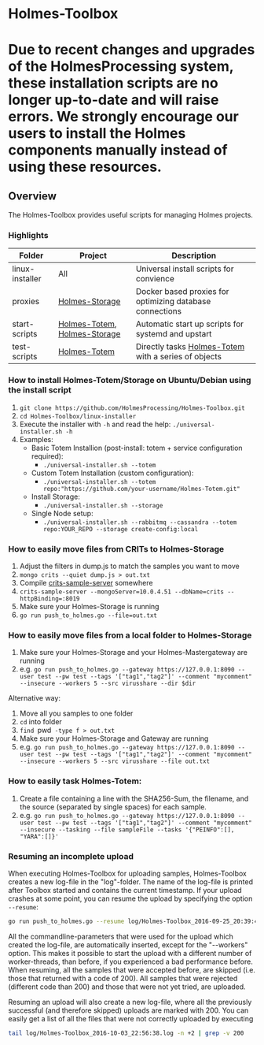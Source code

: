 # Holmes-Toolbox

# Due to recent changes and upgrades of the HolmesProcessing system, these installation scripts are no longer up-to-date and will raise errors. We strongly encourage our users to install the Holmes components manually instead of using these resources.

## Overview
The Holmes-Toolbox provides useful scripts for managing Holmes projects.

### Highlights

| Folder | Project | Description |
| --- | --- | --- |
| linux-installer | All | Universal install scripts for convience |
| proxies | [Holmes-Storage](https://github.com/HolmesProcessing/Holmes-Storage) | Docker based proxies for optimizing database connections |
| start-scripts | [Holmes-Totem](https://github.com/HolmesProcessing/Holmes-Totem), [Holmes-Storage](https://github.com/HolmesProcessing/Holmes-Storage) | Automatic start up scripts for systemd and upstart |
| test-scripts | [Holmes-Totem](https://github.com/HolmesProcessing/Holmes-Totem) | Directly tasks [Holmes-Totem](https://github.com/HolmesProcessing/Holmes-Totem) with a series of objects |


### How to install Holmes-Totem/Storage on Ubuntu/Debian using the install script

1. `git clone https://github.com/HolmesProcessing/Holmes-Toolbox.git`
2. `cd Holmes-Toolbox/linux-installer`
3. Execute the installer with `-h` and read the help: `./universal-installer.sh -h`
4. Examples:
    - Basic Totem Installion (post-install: totem + service configuration required):
        - `./universal-installer.sh --totem`
    - Custom Totem Installation (custom configuration):
        - `./universal-installer.sh --totem repo:"https://github.com/your-username/Holmes-Totem.git"`
    - Install Storage:
        - `./universal-installer.sh --storage`
    - Single Node setup:
        - `./universal-installer.sh --rabbitmq --cassandra --totem repo:YOUR_REPO --storage create-config:local`


### How to easily move files from CRITs to Holmes-Storage

1. Adjust the filters in dump.js to match the samples you want to move
2. `mongo crits --quiet dump.js > out.txt`
3. Compile [crits-sample-server](https://github.com/cynexit/crits-sample-server) somewhere
4. `crits-sample-server --mongoServer=10.0.4.51 --dbName=crits --httpBinding=:8019`
5. Make sure your Holmes-Storage is running
6. `go run push_to_holmes.go --file=out.txt`


### How to easily move files from a local folder to Holmes-Storage

1. Make sure your Holmes-Storage and your Holmes-Mastergateway are running
2. e.g. `go run push_to_holmes.go --gateway https://127.0.0.1:8090 --user test --pw test --tags '["tag1","tag2"]' --comment "mycomment" --insecure --workers 5 --src virusshare --dir $dir`

Alternative way:

1. Move all you samples to one folder
2. `cd` into folder
3. `find `pwd` -type f > out.txt`
4. Make sure your Holmes-Storage and Gateway are running
5. e.g. `go run push_to_holmes.go --gateway https://127.0.0.1:8090 --user test --pw test --tags '["tag1","tag2"]' --comment "mycomment" --insecure --workers 5 --src virusshare --file out.txt`

### How to easily task Holmes-Totem:
1. Create a file containing a line with the SHA256-Sum, the filename, and the source (separated by single spaces) for each sample.
2. e.g. `go run push_to_holmes.go --gateway https://127.0.0.1:8090 --user test --pw test --tags '["tag1","tag2"]' --comment "mycomment" --insecure --tasking --file sampleFile --tasks '{"PEINFO":[], "YARA":[]}'`

### Resuming an incomplete upload
When executing Holmes-Toolbox for uploading samples, Holmes-Toolbox creates a new log-file in the "log"-folder. The name of the log-file is printed after Toolbox started and contains the current timestamp. If your upload crashes at some point, you can resume the upload by specifying the option `--resume`:
```sh
go run push_to_holmes.go --resume log/Holmes-Toolbox_2016-09-25_20:39:44.log --workers 5
```
All the commandline-parameters that were used for the upload which created the log-file, are automatically inserted, except for the "--workers" option. This makes it possible to start the upload with a different number of worker-threads, than before, if you experienced a bad performance before.
When resuming, all the samples that were accepted before, are skipped (i.e. those that returned with a code of 200). All samples that were rejected (different code than 200) and those that were not yet tried, are uploaded.

Resuming an upload will also create a new log-file, where all the previously successful (and therefore skipped) uploads are marked with 200. You can easily get a list of all the files that were not correctly uploaded by executing
```sh
tail log/Holmes-Toolbox_2016-10-03_22:56:38.log -n +2 | grep -v 200
```
